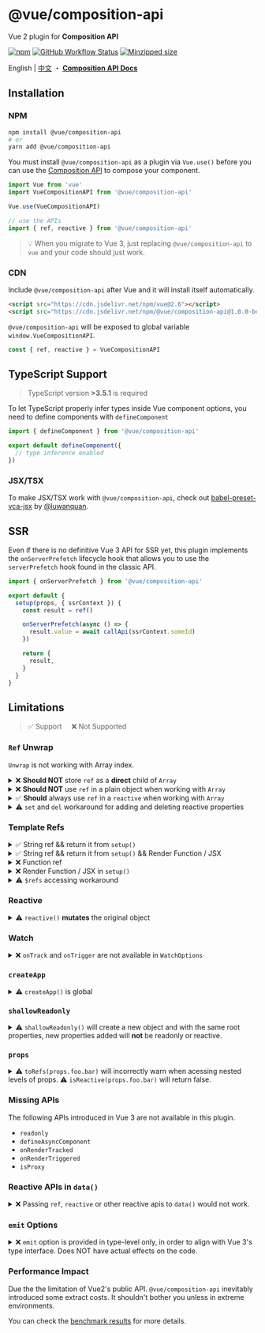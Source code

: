 # @vue/composition-api

Vue 2 plugin for **Composition API**

[![npm](https://img.shields.io/npm/v/@vue/composition-api)](https://www.npmjs.com/package/@vue/composition-api)
[![GitHub Workflow Status](https://img.shields.io/github/workflow/status/vuejs/composition-api/Build%20&%20Test)](https://github.com/vuejs/composition-api/actions?query=workflow%3A%22Build+%26+Test%22)
[![Minzipped size](https://badgen.net/bundlephobia/minzip/@vue/composition-api)](https://bundlephobia.com/result?p=@vue/composition-api)

English | [中文](./README.zh-CN.md) ・ [**Composition API Docs**](https://composition-api.vuejs.org/)

## Installation

### NPM

```bash
npm install @vue/composition-api
# or
yarn add @vue/composition-api
```

You must install `@vue/composition-api` as a plugin via `Vue.use()` before you can use the [Composition API](https://composition-api.vuejs.org/) to compose your component.

```js
import Vue from 'vue'
import VueCompositionAPI from '@vue/composition-api'

Vue.use(VueCompositionAPI)
```

```js
// use the APIs
import { ref, reactive } from '@vue/composition-api'
```

> :bulb: When you migrate to Vue 3, just replacing `@vue/composition-api` to `vue` and your code should just work.

### CDN

Include `@vue/composition-api` after Vue and it will install itself automatically.

<!--cdn-links-start-->
```html
<script src="https://cdn.jsdelivr.net/npm/vue@2.6"></script>
<script src="https://cdn.jsdelivr.net/npm/@vue/composition-api@1.0.0-beta.17"></script>
```
<!--cdn-links-end-->

`@vue/composition-api` will be exposed to global variable `window.VueCompositionAPI`.

```ts
const { ref, reactive } = VueCompositionAPI
```

## TypeScript Support

> TypeScript version **>3.5.1** is required

To let TypeScript properly infer types inside Vue component options, you need to define components with `defineComponent`

```ts
import { defineComponent } from '@vue/composition-api'

export default defineComponent({
  // type inference enabled
})
```

### JSX/TSX

To make JSX/TSX work with `@vue/composition-api`, check out [babel-preset-vca-jsx](https://github.com/luwanquan/babel-preset-vca-jsx) by [@luwanquan](https://github.com/luwanquan).

## SSR

Even if there is no definitive Vue 3 API for SSR yet, this plugin implements the `onServerPrefetch` lifecycle hook that allows you to use the `serverPrefetch` hook found in the classic API.

```js
import { onServerPrefetch } from '@vue/composition-api'

export default {
  setup(props, { ssrContext }) {
    const result = ref()

    onServerPrefetch(async () => {
      result.value = await callApi(ssrContext.someId)
    })

    return {
      result,
    }
  }
}
```

## Limitations

> :white_check_mark: Support &nbsp;&nbsp;&nbsp;&nbsp;:x: Not Supported

### `Ref` Unwrap

`Unwrap` is not working with Array index.

<details>
<summary>
❌ <b>Should NOT</b> store <code>ref</code> as a <b>direct</b> child of <code>Array</code>
</summary>

```js
const state = reactive({
  list: [ref(0)],
})
// no unwrap, `.value` is required
state.list[0].value === 0 // true

state.list.push(ref(1))
// no unwrap, `.value` is required
state.list[1].value === 1 // true
```

</details>

<details>
<summary>
❌ <b>Should NOT</b> use <code>ref</code> in a plain object when working with <code>Array</code>
</summary>

```js
const a = {
  count: ref(0),
}
const b = reactive({
  list: [a], // `a.count` will not unwrap!!
})

// no unwrap for `count`, `.value` is required
b.list[0].count.value === 0 // true
```

```js
const b = reactive({
  list: [
    {
      count: ref(0), // no unwrap!!
    },
  ],
})

// no unwrap for `count`, `.value` is required
b.list[0].count.value === 0 // true
```

</details>

<details>
<summary>
✅ <b>Should</b> always use <code>ref</code> in a <code>reactive</code> when working with <code>Array</code>
</summary>

```js
const a = reactive({
  list: [
    reactive({
      count: ref(0),
    }),
  ]
})
// unwrapped
a.list[0].count === 0 // true

a.list.push(
  reactive({
    count: ref(1),
  })
)
// unwrapped
a.list[1].count === 1 // true
```

</details>

<details>
<summary>
⚠️ <code>set</code> and <code>del</code> workaround for adding and deleting reactive properties
</summary>

> ⚠️ Warning: `set` and `del` do NOT exist in Vue 3. We provide them as a workaround here, due to the limitation of [Vue 2.x reactivity system](https://vuejs.org/v2/guide/reactivity.html#For-Objects).
>
> In Vue 2, you will need to call `set` to track new keys on an `object`(similar to `Vue.set` but for `reactive objects` created by the Composition API). In Vue 3, you can just assign them like normal objects.
>
> Similarly, in Vue 2 you will need to call `del` to [ensure a key deletion trigger view updates](https://vuejs.org/v2/api/#Vue-delete) in reactive objects (similar to `Vue.delete` but for `reactive objects` created by the Composition API). In Vue 3 you can just delete them by calling `delete foo.bar`.

```ts
import { reactive, set } from '@vue/composition-api'

const a = reactive({
  foo: 1
})

// add new reactive key
set(a, 'bar', 1)

// remove a key and trigger reactivity
del(a, 'bar')
```

</details>

### Template Refs

<details>
<summary>
✅ String ref && return it from <code>setup()</code>
</summary>

```html
<template>
  <div ref="root"></div>
</template>

<script>
  export default {
    setup() {
      const root = ref(null)

      onMounted(() => {
        // the DOM element will be assigned to the ref after initial render
        console.log(root.value) // <div/>
      })

      return {
        root,
      }
    },
  }
</script>
```

</details>

<details>
<summary>
✅ String ref && return it from <code>setup()</code> && Render Function / JSX
</summary>

```jsx
export default {
  setup() {
    const root = ref(null)

    onMounted(() => {
      // the DOM element will be assigned to the ref after initial render
      console.log(root.value) // <div/>
    })

    return {
      root,
    }
  },
  render() {
    // with JSX
    return () => <div ref="root" />
  },
}
```

</details>

<details>
<summary>
❌ Function ref
</summary>

```html
<template>
  <div :ref="el => root = el"></div>
</template>

<script>
  export default {
    setup() {
      const root = ref(null)

      return {
        root,
      }
    },
  }
</script>
```

</details>

<details>
<summary>
❌ Render Function / JSX in <code>setup()</code>
</summary>

```jsx
export default {
  setup() {
    const root = ref(null)

    return () =>
      h('div', {
        ref: root,
      })

    // with JSX
    return () => <div ref={root} />
  },
}
```

</details>

<details>
<summary>
⚠️ <code>$refs</code> accessing workaround
</summary>

<br>

> :warning: **Warning**: The `SetupContext.refs` won't exist in `Vue 3.0`. `@vue/composition-api` provide it as a workaround here.

If you really want to use template refs in this case, you can access `vm.$refs` via `SetupContext.refs`

```jsx
export default {
  setup(initProps, setupContext) {
    const refs = setupContext.refs
    onMounted(() => {
      // the DOM element will be assigned to the ref after initial render
      console.log(refs.root) // <div/>
    })

    return () =>
      h('div', {
        ref: 'root',
      })

    // with JSX
    return () => <div ref="root" />
  },
}
```

You may also need to augment the `SetupContext` when working with TypeScript:

```ts
import Vue from 'vue'

declare module '@vue/composition-api' {
  interface SetupContext {
    readonly refs: { [key: string]: Vue | Element | Vue[] | Element[] }
  }
}
```

</details>

### Reactive

<details>
<summary>
⚠️ <code>reactive()</code> <b>mutates</b> the original object
</summary>

`reactive` uses `Vue.observable` underneath which will ***mutate*** the original object.

> :bulb: In Vue 3, it will return an new proxy object.

</details>

### Watch

<details>
<summary>
❌ <code>onTrack</code> and <code>onTrigger</code> are not available in <code>WatchOptions</code>
</summary>

```js
watch(() => {
    /* ... */
}, {
  immediate: true,
  onTrack() {}, // not available
  onTrigger() {}, // not available
})
```

</details>

### `createApp`

<details>
<summary>
⚠️ <code>createApp()</code> is global
</summary>

In Vue 3, `createApp()` is introduced to provide context(plugin, components, etc.) isolation between app instances. Due the the design of Vue 2, in this plugin, we provide `createApp()` as a forward compatible API which is just an alias of the global.

```ts
const app1 = createApp(RootComponent1)
app1.component('Foo', Foo) // equivalent to Vue.component('Foo', Foo)
app1.use(VueRouter) // equivalent to Vue.use(VueRouter)

const app2 = createApp(RootComponent2)
app2.component('Bar', Bar) // equivalent to Vue.use('Bar', Bar)
```

</details>

### `shallowReadonly`

<details>
<summary>
⚠️ <code>shallowReadonly()</code> will create a new object and with the same root properties, new properties added will <b>not</b> be readonly or reactive.
</summary>

> :bulb: In Vue 3, it will return an new proxy object.

</details>

### `props`

<details>
<summary>
⚠️ <code>toRefs(props.foo.bar)</code> will incorrectly warn when acessing nested levels of props.
⚠️ <code>isReactive(props.foo.bar)</code> will return false.
</summary>

```ts
defineComponent({
  setup(props) {
    const { bar } = toRefs(props.foo) // it will `warn`

    // use this instead
    const { foo } = toRefs(props)
    const a = foo.value.bar
  }
})
```

</details>

### Missing APIs

The following APIs introduced in Vue 3 are not available in this plugin.

- `readonly`
- `defineAsyncComponent`
- `onRenderTracked`
- `onRenderTriggered`
- `isProxy`

### Reactive APIs in `data()`

<details>
<summary>
❌ Passing <code>ref</code>, <code>reactive</code> or other reactive apis to <code>data()</code> would not work.
</summary>

```jsx
export default {
  data() {
    return {
      // will result { a: { value: 1 } } in template
      a: ref(1),
    }
  },
}
```

</details>

### `emit` Options

<details>
<summary>
❌ <code>emit</code> option is provided in type-level only, in order to align with Vue 3's type interface. Does NOT have actual effects on the code.
</summary>

```ts
defineComponent({
  emit: {
    // has no effects
    submit: (eventOption) => {
      if (...) {
        return true
      } else {
        console.warn('Invalid submit event payload!')
        return false
      }
    }
  }
})
```

</details>

### Performance Impact

Due the the limitation of Vue2's public API. `@vue/composition-api` inevitably introduced some extract costs. It shouldn't bother you unless in extreme environments.

You can check the [benchmark results](https://antfu.github.io/vue-composition-api-benchmark-results/) for more details.
